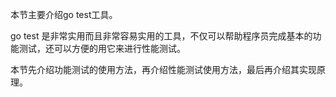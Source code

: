 本节主要介绍go test工具。

go test 是非常实用而且非常容易实用的工具，不仅可以帮助程序员完成基本的功能测试，还可以方便的用它来进行性能测试。

本节先介绍功能测试的使用方法，再介绍性能测试使用方法，最后再介绍其实现原理。
